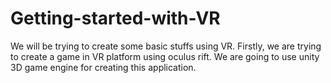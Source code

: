 # Getting-started-with-VR

We will be trying to create some basic stuffs using VR. Firstly, we are trying to create a game in VR platform using oculus rift.
We are going to use unity 3D game engine for creating this application.
